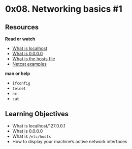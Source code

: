 # 0x08. Networking basics #1

## Resources

**Read or watch**

- [What is localhost](https://intranet.hbtn.io/rltoken/7SedZ8ILSQulYf7xzSbraQ)
- [What is 0.0.0.0](https://en.wikipedia.org/wiki/0.0.0.0)
- [What is the hosts file](https://www.makeuseof.com/tag/modify-manage-hosts-file-linux/)
- [Netcat examples](https://www.thegeekstuff.com/2012/04/nc-command-examples/)

**man or help**

- `ifconfig`
- `telnet`
- `nc`
- `cut`

## Learning Objectives

- What is localhost/127.0.0.1
- What is 0.0.0.0
- What is `/etc/hosts`
- How to display your machine’s active network interfaces
